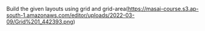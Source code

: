Build the given layouts using grid and grid-area(https://masai-course.s3.ap-south-1.amazonaws.com/editor/uploads/2022-03-09/Grid%201_442393.png)
